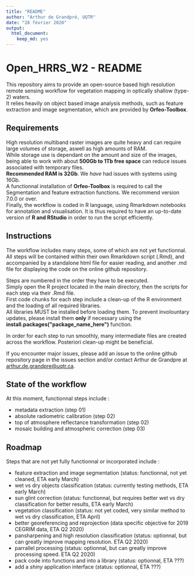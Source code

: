 ```yaml
---
title: "README"
author: "Arthur de Grandpré, UQTR"
date: "28 février 2020"
output: 
  html_document: 
    keep_md: yes
---
```


# Open_HRRS_W2 - README
This repository aims to provide an open-source based high resolution remote sensing workflow for vegetation mapping in optically shallow (type-2) waters.  
It relies heavily on object based image analysis methods, such as feature extraction and image segmentation, which are provided by **Orfeo-Toolbox**.  

## Requirements
High resolution multiband raster images are quite heavy and can require large volumes of storage, aswell as high amounts of RAM.  
While storage use is dependant on the amount and size of the images, being able to work with about **500Gb to 1Tb free space** can reduce issues associated with temporary files.  
**Recommended RAM is 32Gb**. We *have* had issues with systems using 16Gb.  
A functionnal installation of **Orfeo-Toolbox** is required to call the Segmentation and feature extraction functions. We recommend version 7.0.0 or over.  
Finally, the workflow is coded in R language, using Rmarkdown notebooks for annotation and visualisation. It is thus required to have an up-to-date version of **R and RStudio** in order to run the script efficiently. 

## Instructions
The workflow includes many steps, some of which are not yet functionnal.  
All steps will be contained within their own Rmarkdown script (.Rmd), and accompanied by a standalone html file for easier reading, and another .md file for displaying the code on the online github repository.  
  
  
Steps are numbered in the order they have to be executed.  
Simply open the R project located in the main directory, then the scripts for each step via their .Rmd file.  
First code chunks for each step include a clean-up of the R environment and the loading of all required libraries.  
All libraries MUST be installed before loading them. To prevent involountary updates, please install them **only** if necessary using the **install.packages("package_name_here")** function.  
  
In order for each step to run smoothly, many intermediate files are created across the workflow. Posteriori clean-up might be beneficial.  

If you encounter major issues, please add an issue to the online github repository page in the issues section and/or contact Arthur de Grandpre at arthur.de.grandpre@uqtr.ca.

## State of the workflow
At this moment, functionnal steps include :  
- metadata extraction (step 01)  
- absolute radiometric calibration (step 02)  
- top of atmosphere reflectance transformation (step 02)  
- mosaic building and atmospheric correction (step 03)  

## Roadmap
Steps that are not yet fully functionnal or incorporated include :  
- feature extraction and image segmentation (status: functionnal, not yet cleaned, ETA early March)  
- wet vs dry objects classification (status: currently testing methods, ETA early March)  
- sun glint correction (status: functionnal, but requires better wet vs dry classification for better results, ETA early March)  
- vegetation classification (status: not yet coded, very similar method to wet vs dry classification, ETA April)  
- better georeferencing and reprojection (data specific objective for 2019 CEGRIM data, ETA Q2 2020)
- pansharpening and high resolution classification (status: optionnal, but can greatly improve mapping resolution. ETA Q2 2020)  
- parrallel processing (status: optionnal, but can greatly improve processing speed. ETA Q2 2020)
- pack code into functions and into a library (status: optionnal, ETA ???)
- add a *shiny* application interface (status: optionnal, ETA ???)
